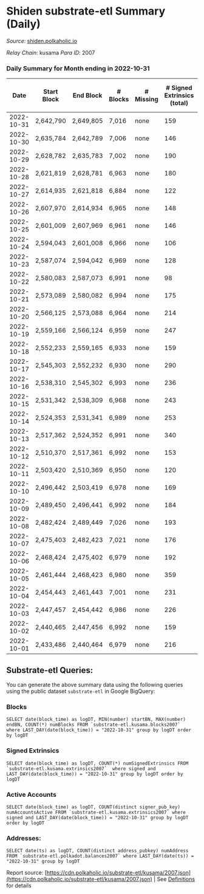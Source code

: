 # Shiden substrate-etl Summary (Daily)

_Source_: [shiden.polkaholic.io](https://shiden.polkaholic.io)

*Relay Chain*: kusama
*Para ID*: 2007



### Daily Summary for Month ending in 2022-10-31


| Date | Start Block | End Block | # Blocks | # Missing | # Signed Extrinsics (total) | # Active Accounts | # Addresses with Balances | # Events | # Transfers | # XCM Transfers In | # XCM Transfers Out |
| ---- | ----------- | --------- | -------- | --------- | --------------------------- | ----------------- | ------------------------- | -------- | ----------- | ------------------ | ------------------- |
| 2022-10-31 | 2,642,790 | 2,649,805 | 7,016 | none  | 159 | 107 | 633,901 | 67,314 | 7,704 ($126,809.01) | 1 ($309.90) |   |
| 2022-10-30 | 2,635,784 | 2,642,789 | 7,006 | none  | 146 | 93 | 633,892 | 55,128 | 7,134 ($9,734.68) |   |   |
| 2022-10-29 | 2,628,782 | 2,635,783 | 7,002 | none  | 190 | 75 |  | 53,424 | 7,278 ($26,185.04) | 3 ($1,515.53) | 1 ($550.81) |
| 2022-10-28 | 2,621,819 | 2,628,781 | 6,963 | none  | 180 | 80 |  | 59,518 | 7,215 ($30,538.01) | 1 ($299.92) | 1 ($348.41) |
| 2022-10-27 | 2,614,935 | 2,621,818 | 6,884 | none  | 122 | 77 | 633,861 | 53,491 | 7,166 ($27,161.04) | 4 ($652.54) |   |
| 2022-10-26 | 2,607,970 | 2,614,934 | 6,965 | none  | 148 | 84 | 633,838 | 57,543 | 7,340 ($28,865.49) | 1 ($3.89) | 4 ($5.07) |
| 2022-10-25 | 2,601,009 | 2,607,969 | 6,961 | none  | 146 | 89 | 633,822 | 57,293 | 7,449 ($103,812.61) |   | 6 ($110.67) |
| 2022-10-24 | 2,594,043 | 2,601,008 | 6,966 | none  | 106 | 66 | 633,810 | 51,967 | 7,228 ($26,677.92) | 3 ($314.80) | 3 ($501.24) |
| 2022-10-23 | 2,587,074 | 2,594,042 | 6,969 | none  | 128 | 84 | 633,801 | 58,453 | 7,885 ($60,452.16) |   | 1 ($101.03) |
| 2022-10-22 | 2,580,083 | 2,587,073 | 6,991 | none  | 98 | 67 | 633,796 | 48,889 | 7,209 ($44,656.69) | 3 ($715.87) | 4 ($1,497.17) |
| 2022-10-21 | 2,573,089 | 2,580,082 | 6,994 | none  | 175 | 90 | 633,793 | 55,235 | 7,696 ($139,372.38) | 2 ($157.30) | 1 ($32.16) |
| 2022-10-20 | 2,566,125 | 2,573,088 | 6,964 | none  | 214 | 126 |  | 58,177 | 7,687 ($59,833.27) | 1 ($477.65) | 12 ($3,038.78) |
| 2022-10-19 | 2,559,166 | 2,566,124 | 6,959 | none  | 247 | 99 |  | 62,497 | 7,830 ($69,367.93) | 7 ($87.39) | 5 ($1,327.33) |
| 2022-10-18 | 2,552,233 | 2,559,165 | 6,933 | none  | 159 | 81 |  | 52,979 | 7,360 ($30,056.38) |   | 8 ($1,190.42) |
| 2022-10-17 | 2,545,303 | 2,552,232 | 6,930 | none  | 290 | 124 | 633,681 | 56,453 | 7,606 ($207,573.42) | 1 ($0.36) | 8 ($10,832.73) |
| 2022-10-16 | 2,538,310 | 2,545,302 | 6,993 | none  | 236 | 108 | 633,652 | 60,264 | 7,960 ($121,310.76) |   |   |
| 2022-10-15 | 2,531,342 | 2,538,309 | 6,968 | none  | 243 | 92 | 633,626 | 76,237 | 8,305 ($141,642.13) | 1 ($169.02) | 1 ($169.02) |
| 2022-10-14 | 2,524,353 | 2,531,341 | 6,989 | none  | 253 | 75 | 633,599 | 54,637 | 7,533 ($269,988.06) |   |   |
| 2022-10-13 | 2,517,362 | 2,524,352 | 6,991 | none  | 340 | 95 | 633,574 | 64,995 | 8,111 ($262,605.69) | 2 ($42.05) |   |
| 2022-10-12 | 2,510,370 | 2,517,361 | 6,992 | none  | 153 | 75 |  | 50,396 | 7,175 ($59,157.93) | 3 ($141.70) | 1 ($0.31) |
| 2022-10-11 | 2,503,420 | 2,510,369 | 6,950 | none  | 120 | 63 |  | 49,907 | 7,191 ($24,186.90) |   |   |
| 2022-10-10 | 2,496,442 | 2,503,419 | 6,978 | none  | 169 | 90 |  | 56,614 | 7,478 ($61,989.21) |   |   |
| 2022-10-09 | 2,489,450 | 2,496,441 | 6,992 | none  | 184 | 95 |  | 51,653 | 7,112 ($24,714.76) |   |   |
| 2022-10-08 | 2,482,424 | 2,489,449 | 7,026 | none  | 193 | 87 |  | 56,309 | 7,486 ($35,045.16) | 1 ($44.00) | 1 ($43.99) |
| 2022-10-07 | 2,475,403 | 2,482,423 | 7,021 | none  | 176 | 71 |  | 54,511 | 7,383 ($66,329.49) |   |   |
| 2022-10-06 | 2,468,424 | 2,475,402 | 6,979 | none  | 192 | 85 |  | 53,979 | 7,485 ($58,708.31) |   |   |
| 2022-10-05 | 2,461,444 | 2,468,423 | 6,980 | none  | 359 | 99 |  | 76,413 | 8,815 ($201,372.82) |   | 1 ($0.02) |
| 2022-10-04 | 2,454,443 | 2,461,443 | 7,001 | none  | 231 | 99 |  | 59,929 | 7,958 ($175,290.04) |   | 1 ($2,117.40) |
| 2022-10-03 | 2,447,457 | 2,454,442 | 6,986 | none  | 226 | 74 |  | 55,388 | 7,663 ($43,484.56) |   | 1 ($1.04) |
| 2022-10-02 | 2,440,465 | 2,447,456 | 6,992 | none  | 159 | 75 |  | 55,246 | 7,300 ($16,864.21) | 1 ($0.06) |   |
| 2022-10-01 | 2,433,486 | 2,440,464 | 6,979 | none  | 216 | 87 |  | 59,138 | 7,433 ($13,362.54) |   |   |

## Substrate-etl Queries:
You can generate the above summary data using the following queries using the public dataset `substrate-etl` in Google BigQuery:


### Blocks
```
SELECT date(block_time) as logDT, MIN(number) startBN, MAX(number) endBN, COUNT(*) numBlocks FROM `substrate-etl.kusama.blocks2007`  where LAST_DAY(date(block_time)) = "2022-10-31" group by logDT order by logDT
```


### Signed Extrinsics
```
SELECT date(block_time) as logDT, COUNT(*) numSignedExtrinsics FROM `substrate-etl.kusama.extrinsics2007`  where signed and LAST_DAY(date(block_time)) = "2022-10-31" group by logDT order by logDT
```


### Active Accounts
```
SELECT date(block_time) as logDT, COUNT(distinct signer_pub_key) numAccountsActive FROM `substrate-etl.kusama.extrinsics2007` where signed and LAST_DAY(date(block_time)) = "2022-10-31" group by logDT order by logDT
```


### Addresses:
```
SELECT date(ts) as logDT, COUNT(distinct address_pubkey) numAddress FROM `substrate-etl.polkadot.balances2007` where LAST_DAY(date(ts)) = "2022-10-31" group by logDT
```



Report source: [https://cdn.polkaholic.io/substrate-etl/kusama/2007.json](https://cdn.polkaholic.io/substrate-etl/kusama/2007.json) | See [Definitions](/DEFINITIONS.md) for details
